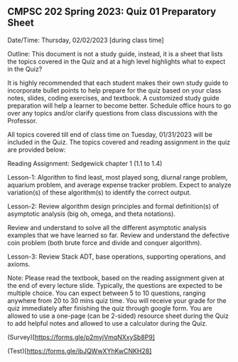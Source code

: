 ## CMPSC 202 Spring 2023: Quiz 01 Preparatory Sheet

Date/Time: Thursday, 02/02/2023 [during class time]

Outline: This document is not a study guide, instead, it is a sheet that lists the topics covered in the Quiz and at a high level highlights what to expect in the Quiz?

It is highly recommended that each student makes their own study guide to incorporate bullet points to help prepare for the quiz based on your class notes, slides, coding exercises, and textbook. A customized study guide preparation will help a learner to become better. Schedule office hours to go over any topics and/or clarify questions from class discussions with the Professor. 

All topics covered till end of class time on Tuesday, 01/31/2023 will be included in the Quiz. The topics covered and reading assignment in the quiz are provided below:

Reading Assignment: Sedgewick chapter 1 (1.1 to 1.4)

Lesson-1: Algorithm to find least, most played song, diurnal range problem, aquarium problem, and average expense tracker problem. Expect to analyze variation(s) of these algorithm(s) to identify the correct output. 

Lesson-2: Review algorithm design principles and formal definition(s) of asymptotic analysis (big oh, omega, and theta notations). 

Review and understand to solve all the different asymptotic analysis examples that we have learned so far. Review and understand the defective coin problem (both brute force and divide and conquer algorithm). 

Lesson-3: Review Stack ADT, base operations, supporting operations, and axioms.  

Note: Please read the textbook, based on the reading assignment given at the end of every lecture slide. 
Typically, the questions are expected to be multiple choice. You can expect between 5 to 10 questions, ranging anywhere from 20 to 30 mins quiz time. You will receive your grade for the quiz immediately after finishing the quiz through google form. You are allowed to use a one-page (can be 2-sided) resource sheet during the Quiz to add helpful notes and allowed to use a calculator during the Quiz. 

(Survey)[https://forms.gle/p2myjVmqNXxySb8P9]

(Test)[https://forms.gle/ibJQWwXYhKwCNKH28]